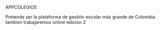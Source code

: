 APPCOLEGIOS

Pretende ser la plataforma de gestión escolar más grande de Colombia
tambien trabajaremos online
edicion 2

